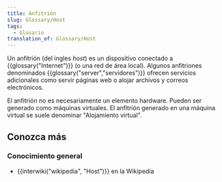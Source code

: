 ```yaml
---
title: Anfitrión
slug: Glossary/Host
tags:
  - Glosario
translation_of: Glossary/Host
---
```

Un anfitrión (del ingles _host_) es un dispositivo conectado a {{glossary("Internet")}} (o una red de área local). Algunos anfitriones denominados {{glossary("server","servidores")}} ofrecen servicios adicionales como servir páginas web o alojar archivos y correos electrónicos.

El anfitrión no es necesariamente un elemento hardware. Pueden ser generado como máquinas virtuales. El anfitrión generado en una máquina virtual se suele denominar "Alojamiento virtual".

## Conozca más

### Conocimiento general

- {{interwiki("wikipedia", "Host")}} en la Wikipedia
